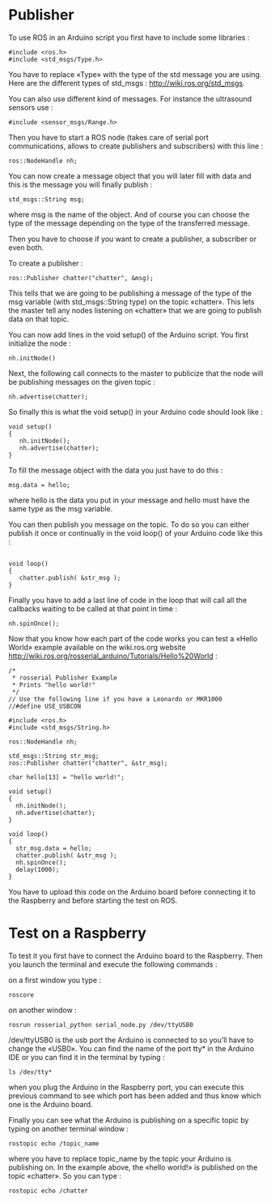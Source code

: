 # Publisher #

To use ROS in an Arduino script you first have to include some libraries :

```
#include <ros.h>
#include <std_msgs/Type.h>
```

You have to replace «Type» with the type of the std message you are using. Here are the different types of std_msgs : <http://wiki.ros.org/std_msgs>.

You can also use different kind of messages. For instance the ultrasound sensors use :
```
#include <sensor_msgs/Range.h>
```

Then you have to start a ROS node (takes care of serial port communications, allows to create publishers and subscribers) with this line :
```
ros::NodeHandle nh;
```

You can now create a message object that you will later fill with data and this is the message you will finally publish :
```
std_msgs::String msg;
```

where msg is the name of the object. And of course you can choose the type of the message depending on the type of the transferred message.


Then you have to choose if you want to create a publisher, a subscriber or even both.

To create a publisher :

```
ros::Publisher chatter("chatter", &msg);
```

This tells that we are going to be publishing a message of the type of the msg variable (with std_msgs::String type) on the topic «chatter». This lets the master tell any nodes listening on «chatter» that we are going to publish data on that topic.

You can now add lines in the void setup() of the Arduino script. You first initialize the node :
```
nh.initNode()
```
Next, the following call connects to the master to publicize that the node will be publishing messages on the given topic :
```
nh.advertise(chatter);
```

So finally this is what the void setup() in your Arduino code should look like :
```
void setup()
{
   nh.initNode();
   nh.advertise(chatter);
}
```
To fill the message object with the data you just have to do this :
```
msg.data = hello;
```
where hello is the data you put in your message and hello must have the same type as the msg variable.

You can then publish you message on the topic. To do so you can either publish it once or continually in the void loop() of your Arduino code like this :
```

void loop()
{
   chatter.publish( &str_msg );
}
```


Finally you have to add a last line of code in the loop that will call all the callbacks waiting to be called at that point in time :
```
nh.spinOnce();
```

Now that you know how each part of the code works you can test a «Hello World» example available on the wiki.ros.org website <http://wiki.ros.org/rosserial_arduino/Tutorials/Hello%20World> :
```
/*
 * rosserial Publisher Example
 * Prints "hello world!"
 */
// Use the following line if you have a Leonardo or MKR1000 
//#define USE_USBCON 

#include <ros.h>
#include <std_msgs/String.h>

ros::NodeHandle nh;

std_msgs::String str_msg;
ros::Publisher chatter("chatter", &str_msg);

char hello[13] = "hello world!";

void setup()
{
  nh.initNode();
  nh.advertise(chatter);
}

void loop()
{
  str_msg.data = hello;
  chatter.publish( &str_msg );
  nh.spinOnce();
  delay(1000);
}
```

You have to upload this code on the Arduino board before connecting it to the Raspberry and before starting the test on ROS.


# Test on a Raspberry #

To test it you first have to connect the Arduino board to the Raspberry. Then you launch the terminal and execute the following commands : 

on a first window you type : 
```
roscore
```

on another window : 
```
rosrun rosserial_python serial_node.py /dev/ttyUSB0 
```
/dev/ttyUSB0 is the usb port the Arduino is connected to so you’ll have to change the «USB0». You can find the name of the port tty* in the Arduino IDE or you can find it in the terminal by typing :
```
ls /dev/tty*
```
when you plug the Arduino in the Raspberry port, you can execute this previous command to see which port has been added and thus know which one is the Arduino board.

Finally you can see what the Arduino is publishing on a specific topic by typing on another terminal window :
```
rostopic echo /topic_name
```

where you have to replace topic_name by the topic your Arduino is publishing on. In the example above, the «hello world!» is published on the topic «chatter». So you can type :
```
rostopic echo /chatter
```
